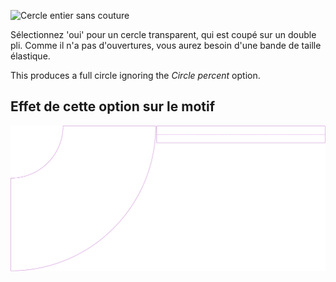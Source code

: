 ![Cercle entier sans couture](seamlessfullcircle.svg)

Sélectionnez 'oui' pour un cercle transparent, qui est coupé sur un double pli. Comme il n'a pas d'ouvertures, vous aurez besoin d'une bande de taille élastique.

<Note>

This produces a full circle ignoring the _Circle percent_ option.

</Note>

## Effet de cette option sur le motif

![Cette image montre l'effet de cette option en superposant plusieurs variantes qui ont une valeur différente pour cette option](sandy_seamlessfullcircle_sample.svg "Effet de cette option sur le motif")
